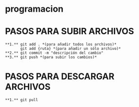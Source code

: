 # programacion
# PASOS PARA SUBIR ARCHIVOS
    **1.** git add . *(para añadir todos los archivos)*
           git add {ruta} *(para añadir un sólo archivo)*
    **2.** git commit -m "descripción del cambio"
    **3.** git push *(para subir los cambios)*
# PASOS PARA DESCARGAR ARCHIVOS
    **1.** git pull 